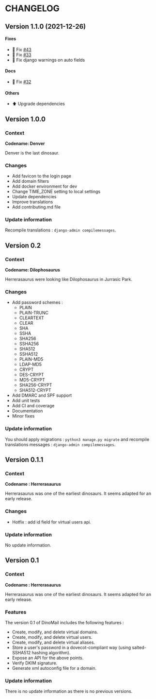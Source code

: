 # CHANGELOG

## Version 1.1.0 (2021-12-26)

#### Fixes

* :bug: Fix [#43](https://github.com/nanoy42/dinomail/issues/43)
* :bug: Fix [#33](https://github.com/nanoy42/dinomail/issues/33)
* :bug: Fix django warnings on auto fields
#### Docs

* :bug: Fix [#32](https://github.com/nanoy42/dinomail/issues/32)
#### Others

* :arrow_up: Upgrade dependencies

## Version 1.0.0
### Context
**Codename: Denver**

Denver is the last dinosaur.

### Changes

* Add favicon to the login page
* Add domain filters
* Add docker environment for dev
* Change TIME_ZONE setting to local settings
* Update dependencies
* Improve translations
* Add contributing.md file

### Update information
Recompile translations : `django-admin compilemessages`.

## Version 0.2
### Context
**Codename: Dilophosaurus**

Herrerasaurus were looking like Dilophosaurus in Jurrasic Park.

### Changes

* Add password schemes : 
    * PLAIN
    * PLAIN-TRUNC
    * CLEARTEXT
    * CLEAR
    * SHA
    * SSHA 
    * SHA256
    * SSHA256
    * SHA512
    * SSHA512
    * PLAIN-MD5
    * LDAP-MD5
    * CRYPT
    * DES-CRYPT
    * MD5-CRYPT
    * SHA256-CRYPT
    * SHA512-CRYPT
* Add DMARC and SPF support
* Add unit tests
* Add CI and coverage
* Documentation
* Minor fixes

### Update information
You should apply migrations : `python3 manage.py migrate` and recompile translations messages : `django-admin compilemessages`.

## Version 0.1.1
### Context
**Codename : Herrerasaurus**

Herrerasaurus was one of the earliest dinosaurs. It seems adapted for an early release.

### Changes

* Hotfix : add id field for virtual users api.

### Update information
No update information.

## Version 0.1
### Context
**Codename : Herrerasaurus**

Herrerasaurus was one of the earliest dinosaurs. It seems adapted for an early release.

### Features

The version 0.1 of DinoMail includes the following features :

* Create, modify, and delete virtual domains.
* Create, modify, and delete virtual users.
* Create, modify, and delete virtual aliases.
* Store a user's password in a dovecot-compliant way (using salted-SSHA512 hashing algorithm).
* Expose an API for the above points.
* Verify DKIM signature.
* Generate xml autoconfig file for a domain.

### Update information
There is no update information as there is no previous versions.